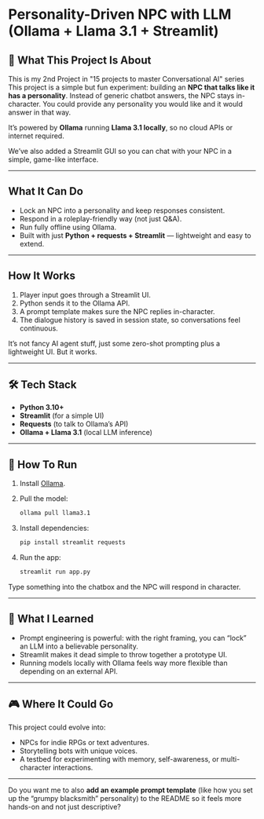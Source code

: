 # Personality-Driven NPC with LLM (Ollama + Llama 3.1 + Streamlit)

## 📝 What This Project Is About

This is my 2nd Project in "15 projects to master Conversational AI" series
This project is a simple but fun experiment: building an **NPC that talks like it has a personality**.
Instead of generic chatbot answers, the NPC stays in-character. You could provide any personality you would like and it would answer in that way.

It’s powered by **Ollama** running **Llama 3.1 locally**, so no cloud APIs or internet required.

We’ve also added a Streamlit GUI so you can chat with your NPC in a simple, game-like interface.

---

## What It Can Do

- Lock an NPC into a personality and keep responses consistent.
- Respond in a roleplay-friendly way (not just Q\&A).
- Run fully offline using Ollama.
- Built with just **Python + requests + Streamlit** — lightweight and easy to extend.

---

## How It Works

1. Player input goes through a Streamlit UI.
2. Python sends it to the Ollama API.
3. A prompt template makes sure the NPC replies in-character.
4. The dialogue history is saved in session state, so conversations feel continuous.

It’s not fancy AI agent stuff, just some zero-shot prompting plus a lightweight UI. But it works.

---

## 🛠️ Tech Stack

- **Python 3.10+**
- **Streamlit** (for a simple UI)
- **Requests** (to talk to Ollama’s API)
- **Ollama + Llama 3.1** (local LLM inference)

---

## 🚀 How To Run

1. Install [Ollama](https://ollama.ai).
2. Pull the model:

   ```bash
   ollama pull llama3.1
   ```

3. Install dependencies:

   ```bash
   pip install streamlit requests
   ```

4. Run the app:

   ```bash
   streamlit run app.py
   ```

Type something into the chatbox and the NPC will respond in character.

---

## 🧠 What I Learned

- Prompt engineering is powerful: with the right framing, you can “lock” an LLM into a believable personality.
- Streamlit makes it dead simple to throw together a prototype UI.
- Running models locally with Ollama feels way more flexible than depending on an external API.

---

## 🎮 Where It Could Go

This project could evolve into:

- NPCs for indie RPGs or text adventures.
- Storytelling bots with unique voices.
- A testbed for experimenting with memory, self-awareness, or multi-character interactions.

---

Do you want me to also **add an example prompt template** (like how you set up the “grumpy blacksmith” personality) to the README so it feels more hands-on and not just descriptive?
